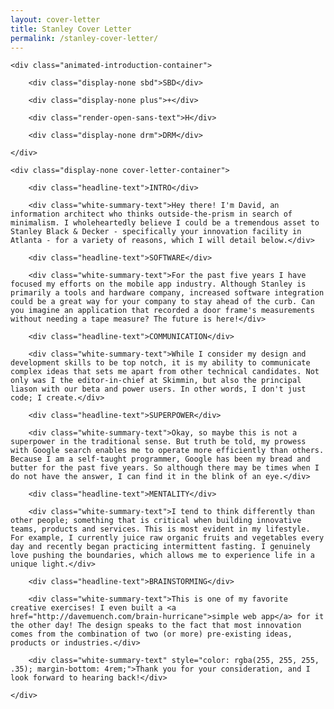 ```yaml
---
layout: cover-letter
title: Stanley Cover Letter
permalink: /stanley-cover-letter/
---
```


<div class="container">

	<div class="animated-introduction-container">

		<div class="display-none sbd">SBD</div>

		<div class="display-none plus">+</div>
		
		<div class="render-open-sans-text">H</div>

		<div class="display-none drm">DRM</div>

	</div>

	<div class="display-none cover-letter-container">

		<div class="headline-text">INTRO</div>
			
		<div class="white-summary-text">Hey there! I'm David, an information architect who thinks outside-the-prism in search of minimalism. I wholeheartedly believe I could be a tremendous asset to Stanley Black & Decker - specifically your innovation facility in Atlanta - for a variety of reasons, which I will detail below.</div>

		<div class="headline-text">SOFTWARE</div>

		<div class="white-summary-text">For the past five years I have focused my efforts on the mobile app industry. Although Stanley is primarily a tools and hardware company, increased software integration could be a great way for your company to stay ahead of the curb. Can you imagine an application that recorded a door frame's measurements without needing a tape measure? The future is here!</div>

		<div class="headline-text">COMMUNICATION</div>

		<div class="white-summary-text">While I consider my design and development skills to be top notch, it is my ability to communicate complex ideas that sets me apart from other technical candidates. Not only was I the editor-in-chief at Skimmin, but also the principal liason with our beta and power users. In other words, I don't just code; I create.</div>

		<div class="headline-text">SUPERPOWER</div>

		<div class="white-summary-text">Okay, so maybe this is not a superpower in the traditional sense. But truth be told, my prowess with Google search enables me to operate more efficiently than others. Because I am a self-taught programmer, Google has been my bread and butter for the past five years. So although there may be times when I do not have the answer, I can find it in the blink of an eye.</div>
		
		<div class="headline-text">MENTALITY</div>

		<div class="white-summary-text">I tend to think differently than other people; something that is critical when building innovative teams, products and services. This is most evident in my lifestyle. For example, I currently juice raw organic fruits and vegetables every day and recently began practicing intermittent fasting. I genuinely love pushing the boundaries, which allows me to experience life in a unique light.</div>

		<div class="headline-text">BRAINSTORMING</div>

		<div class="white-summary-text">This is one of my favorite creative exercises! I even built a <a href="http://davemuench.com/brain-hurricane">simple web app</a> for it the other day! The design speaks to the fact that most innovation comes from the combination of two (or more) pre-existing ideas, products or industries.</div>

		<div class="white-summary-text" style="color: rgba(255, 255, 255, .35); margin-bottom: 4rem;">Thank you for your consideration, and I look forward to hearing back!</div>

	</div>

</div>
	
<script src="http://davemuench.com/js/cover-letter.js"></script>

<script>

	new coverLetter();
	
</script>

</body>
